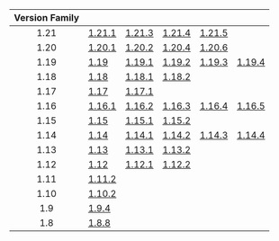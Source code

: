 | Version Family | | | | | |
|:---:|---|---|---|---|---|
| 1.21 | [1.21.1](https://github.com/BaldGang/spigot-build/releases/download/20250501/spigot-1.21.1.jar) | [1.21.3](https://github.com/BaldGang/spigot-build/releases/download/20250501/spigot-1.21.3.jar) | [1.21.4](https://github.com/BaldGang/spigot-build/releases/download/20250501/spigot-1.21.4.jar) | [1.21.5](https://github.com/BaldGang/spigot-build/releases/download/20250501/spigot-1.21.5.jar) | |
| 1.20 | [1.20.1](https://github.com/BaldGang/spigot-build/releases/download/20250501/spigot-1.20.1.jar) | [1.20.2](https://github.com/BaldGang/spigot-build/releases/download/20250501/spigot-1.20.2.jar) | [1.20.4](https://github.com/BaldGang/spigot-build/releases/download/20250501/spigot-1.20.4.jar) | [1.20.6](https://github.com/BaldGang/spigot-build/releases/download/20250501/spigot-1.20.6.jar) | |
| 1.19 | [1.19](https://github.com/BaldGang/spigot-build/releases/download/20250501/spigot-1.19.jar) | [1.19.1](https://github.com/BaldGang/spigot-build/releases/download/20250501/spigot-1.19.1.jar) | [1.19.2](https://github.com/BaldGang/spigot-build/releases/download/20250501/spigot-1.19.2.jar) | [1.19.3](https://github.com/BaldGang/spigot-build/releases/download/20250501/spigot-1.19.3.jar) | [1.19.4](https://github.com/BaldGang/spigot-build/releases/download/20250501/spigot-1.19.4.jar) |
| 1.18 | [1.18](https://github.com/BaldGang/spigot-build/releases/download/20250501/spigot-1.18.jar) | [1.18.1](https://github.com/BaldGang/spigot-build/releases/download/20250501/spigot-1.18.1.jar) | [1.18.2](https://github.com/BaldGang/spigot-build/releases/download/20250501/spigot-1.18.2.jar) | | |
| 1.17 | [1.17](https://github.com/BaldGang/spigot-build/releases/download/20250501/spigot-1.17.jar) | [1.17.1](https://github.com/BaldGang/spigot-build/releases/download/20250501/spigot-1.17.1.jar) | | | |
| 1.16 | [1.16.1](https://github.com/BaldGang/spigot-build/releases/download/20250501/spigot-1.16.1.jar) | [1.16.2](https://github.com/BaldGang/spigot-build/releases/download/20250501/spigot-1.16.2.jar) | [1.16.3](https://github.com/BaldGang/spigot-build/releases/download/20250501/spigot-1.16.3.jar) | [1.16.4](https://github.com/BaldGang/spigot-build/releases/download/20250501/spigot-1.16.4.jar) | [1.16.5](https://github.com/BaldGang/spigot-build/releases/download/20250501/spigot-1.16.5.jar) |
| 1.15 | [1.15](https://github.com/BaldGang/spigot-build/releases/download/20250501/spigot-1.15.jar) | [1.15.1](https://github.com/BaldGang/spigot-build/releases/download/20250501/spigot-1.15.1.jar) | [1.15.2](https://github.com/BaldGang/spigot-build/releases/download/20250501/spigot-1.15.2.jar) | | |
| 1.14 | [1.14](https://github.com/BaldGang/spigot-build/releases/download/20250501/spigot-1.14.jar) | [1.14.1](https://github.com/BaldGang/spigot-build/releases/download/20250501/spigot-1.14.1.jar) | [1.14.2](https://github.com/BaldGang/spigot-build/releases/download/20250501/spigot-1.14.2.jar) | [1.14.3](https://github.com/BaldGang/spigot-build/releases/download/20250501/spigot-1.14.3.jar) | [1.14.4](https://github.com/BaldGang/spigot-build/releases/download/20250501/spigot-1.14.4.jar) |
| 1.13 | [1.13](https://github.com/BaldGang/spigot-build/releases/download/20250501/spigot-1.13.jar) | [1.13.1](https://github.com/BaldGang/spigot-build/releases/download/20250501/spigot-1.13.1.jar) | [1.13.2](https://github.com/BaldGang/spigot-build/releases/download/20250501/spigot-1.13.2.jar) | | |
| 1.12 | [1.12](https://github.com/BaldGang/spigot-build/releases/download/20250501/spigot-1.12.jar) | [1.12.1](https://github.com/BaldGang/spigot-build/releases/download/20250501/spigot-1.12.1.jar) | [1.12.2](https://github.com/BaldGang/spigot-build/releases/download/20250501/spigot-1.12.2.jar) | | |
| 1.11 | [1.11.2](https://github.com/BaldGang/spigot-build/releases/download/20250501/spigot-1.11.2.jar) | | | | |
| 1.10 | [1.10.2](https://github.com/BaldGang/spigot-build/releases/download/20250501/spigot-1.10.2.jar) | | | | |
| 1.9 | [1.9.4](https://github.com/BaldGang/spigot-build/releases/download/20250501/spigot-1.9.4.jar) | | | | |
| 1.8 | [1.8.8](https://github.com/BaldGang/spigot-build/releases/download/20250501/spigot-1.8.8.jar) | | | | |
